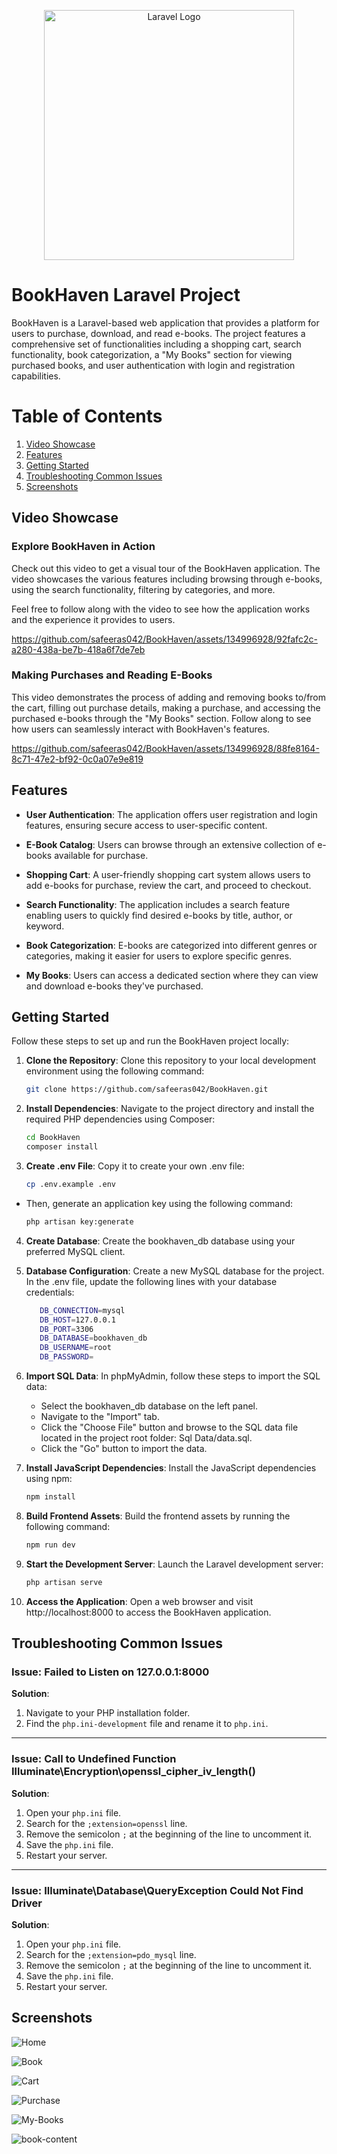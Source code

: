 <p align="center"><a href="https://laravel.com" target="_blank"><img src="https://raw.githubusercontent.com/laravel/art/master/logo-lockup/5%20SVG/2%20CMYK/1%20Full%20Color/laravel-logolockup-cmyk-red.svg" width="400" alt="Laravel Logo"></a></p>



# BookHaven Laravel Project

BookHaven is a Laravel-based web application that provides a platform for users to purchase, download, and read e-books. The project features a comprehensive set of functionalities including a shopping cart, search functionality, book categorization, a "My Books" section for viewing purchased books, and user authentication with login and registration capabilities.


# Table of Contents

1. [Video Showcase](#video-showcase)
2. [Features](#features)
3. [Getting Started](#getting-started)
4. [Troubleshooting Common Issues](#troubleshooting-common-issues)
5. [Screenshots](#screenshots)




## Video Showcase

### Explore BookHaven in Action
Check out this video to get a visual tour of the BookHaven application. The video showcases the various features including browsing through e-books, using the search functionality, filtering by categories, and more. 

Feel free to follow along with the video to see how the application works and the experience it provides to users.




https://github.com/safeeras042/BookHaven/assets/134996928/92fafc2c-a280-438a-be7b-418a6f7de7eb 

### Making Purchases and Reading E-Books
This video demonstrates the process of adding and removing books to/from the cart, filling out purchase details, making a purchase, and accessing the purchased e-books through the "My Books" section. Follow along to see how users can seamlessly interact with BookHaven's features.




https://github.com/safeeras042/BookHaven/assets/134996928/88fe8164-8c71-47e2-bf92-0c0a07e9e819



## Features

- **User Authentication**: The application offers user registration and login features, ensuring secure access to user-specific content.

- **E-Book Catalog**: Users can browse through an extensive collection of e-books available for purchase.

- **Shopping Cart**: A user-friendly shopping cart system allows users to add e-books for purchase, review the cart, and proceed to checkout.

- **Search Functionality**: The application includes a search feature enabling users to quickly find desired e-books by title, author, or keyword.

- **Book Categorization**: E-books are categorized into different genres or categories, making it easier for users to explore specific genres.

- **My Books**: Users can access a dedicated section where they can view and download e-books they've purchased.

## Getting Started

Follow these steps to set up and run the BookHaven project locally:

1. **Clone the Repository**: Clone this repository to your local development environment using the following command:  
   ```sh
   git clone https://github.com/safeeras042/BookHaven.git

2. **Install Dependencies**: Navigate to the project directory and install the required PHP dependencies using Composer:
   ```sh
   cd BookHaven
   composer install

3. **Create .env File**: Copy it to create your own .env file:
   ```sh
   cp .env.example .env
* Then, generate an application key using the following command:
   ```sh
   php artisan key:generate

4.  **Create Database**: Create the bookhaven_db database using your preferred MySQL client.

5. **Database Configuration**: Create a new MySQL database for the project. In the .env file, update the following lines with your database credentials:
   ```sh
      DB_CONNECTION=mysql
      DB_HOST=127.0.0.1
      DB_PORT=3306
      DB_DATABASE=bookhaven_db
      DB_USERNAME=root
      DB_PASSWORD=

6. **Import SQL Data**: In phpMyAdmin, follow these steps to import the SQL data:
   * Select the bookhaven_db database on the left panel.
   * Navigate to the "Import" tab.
   * Click the "Choose File" button and browse to the SQL data file located in the project root folder: Sql Data/data.sql.
   * Click the "Go" button to import the data.

7. **Install JavaScript Dependencies**: Install the JavaScript dependencies using npm:
   ```sh
   npm install

8. **Build Frontend Assets**: Build the frontend assets by running the following command:
   ```sh
   npm run dev

9. **Start the Development Server**: Launch the Laravel development server:
   ```sh
   php artisan serve

10. **Access the Application**: Open a web browser and visit http://localhost:8000 to access the BookHaven application.


## Troubleshooting Common Issues

### Issue: Failed to Listen on 127.0.0.1:8000

**Solution**:
1. Navigate to your PHP installation folder.
2. Find the `php.ini-development` file and rename it to `php.ini`.

---

### Issue: Call to Undefined Function Illuminate\Encryption\openssl_cipher_iv_length()

**Solution**:
1. Open your `php.ini` file.
2. Search for the `;extension=openssl` line.
3. Remove the semicolon `;` at the beginning of the line to uncomment it.
4. Save the `php.ini` file.
5. Restart your server.

---

### Issue: Illuminate\Database\QueryException Could Not Find Driver

**Solution**:
1. Open your `php.ini` file.
2. Search for the `;extension=pdo_mysql` line.
3. Remove the semicolon `;` at the beginning of the line to uncomment it.
4. Save the `php.ini` file.
5. Restart your server.



## Screenshots

![Home](https://github.com/safeeras042/BookHaven/assets/134996928/f3cc8524-d7fc-42f1-9150-00e5ac8cce19)


![Book](https://github.com/safeeras042/BookHaven/assets/134996928/7caa3de3-d902-4eee-87f2-3c735310085f)

![Cart](https://github.com/safeeras042/BookHaven/assets/134996928/1b8fd648-8b01-4bf2-b2f9-a89df661bcd7)

![Purchase](https://github.com/safeeras042/BookHaven/assets/134996928/4b67a017-da50-4dee-8db4-700f640abb00)

![My-Books](https://github.com/safeeras042/BookHaven/assets/134996928/8fbd8c0a-f810-4272-9c79-6502a9f95b5d)

![book-content](https://github.com/safeeras042/BookHaven/assets/134996928/3c7419a1-1582-4eda-9c77-833c64d45801)



